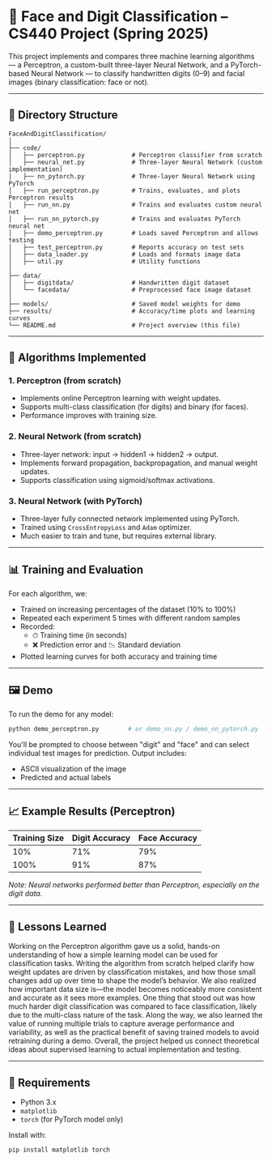 
# 🧠 Face and Digit Classification – CS440 Project (Spring 2025)

This project implements and compares three machine learning algorithms — a Perceptron, a custom-built three-layer Neural Network, and a PyTorch-based Neural Network — to classify handwritten digits (0–9) and facial images (binary classification: face or not).

---

## 📂 Directory Structure

```
FaceAndDigitClassification/
│
├── code/
│   ├── perceptron.py             # Perceptron classifier from scratch
│   ├── neural_net.py             # Three-layer Neural Network (custom implementation)
│   ├── nn_pytorch.py             # Three-layer Neural Network using PyTorch
│   ├── run_perceptron.py         # Trains, evaluates, and plots Perceptron results
│   ├── run_nn.py                 # Trains and evaluates custom neural net
│   ├── run_nn_pytorch.py         # Trains and evaluates PyTorch neural net
│   ├── demo_perceptron.py        # Loads saved Perceptron and allows testing
│   ├── test_perceptron.py        # Reports accuracy on test sets
│   ├── data_loader.py            # Loads and formats image data
│   ├── util.py                   # Utility functions
│
├── data/
│   ├── digitdata/                # Handwritten digit dataset
│   └── facedata/                 # Preprocessed face image dataset
│
├── models/                       # Saved model weights for demo
├── results/                      # Accuracy/time plots and learning curves
└── README.md                     # Project overview (this file)
```

---

## 🧠 Algorithms Implemented

### 1. Perceptron (from scratch)
- Implements online Perceptron learning with weight updates.
- Supports multi-class classification (for digits) and binary (for faces).
- Performance improves with training size.

### 2. Neural Network (from scratch)
- Three-layer network: input → hidden1 → hidden2 → output.
- Implements forward propagation, backpropagation, and manual weight updates.
- Supports classification using sigmoid/softmax activations.

### 3. Neural Network (with PyTorch)
- Three-layer fully connected network implemented using PyTorch.
- Trained using `CrossEntropyLoss` and `Adam` optimizer.
- Much easier to train and tune, but requires external library.

---

## 📊 Training and Evaluation

For each algorithm, we:
- Trained on increasing percentages of the dataset (10% to 100%)
- Repeated each experiment 5 times with different random samples
- Recorded:
  - ⏱ Training time (in seconds)
  - ❌ Prediction error and 📉 Standard deviation
- Plotted learning curves for both accuracy and training time

---

## 🖼 Demo

To run the demo for any model:

```bash
python demo_perceptron.py        # or demo_nn.py / demo_nn_pytorch.py
```

You'll be prompted to choose between "digit" and "face" and can select individual test images for prediction. Output includes:
- ASCII visualization of the image
- Predicted and actual labels

---

## 📈 Example Results (Perceptron)

| Training Size | Digit Accuracy | Face Accuracy |
|---------------|----------------|---------------|
| 10%           | 71%            | 79%           |
| 100%          | 91%            | 87%           |

_Note: Neural networks performed better than Perceptron, especially on the digit data._

---

## 📌 Lessons Learned

Working on the Perceptron algorithm gave us a solid, hands-on understanding of how a simple learning model can be used for classification tasks. Writing the algorithm from scratch helped clarify how weight updates are driven by classification mistakes, and how those small changes add up over time to shape the model’s behavior. We also realized how important data size is—the model becomes noticeably more consistent and accurate as it sees more examples. One thing that stood out was how much harder digit classification was compared to face classification, likely due to the multi-class nature of the task. Along the way, we also learned the value of running multiple trials to capture average performance and variability, as well as the practical benefit of saving trained models to avoid retraining during a demo. Overall, the project helped us connect theoretical ideas about supervised learning to actual implementation and testing.

---

## 📎 Requirements

- Python 3.x
- `matplotlib`
- `torch` (for PyTorch model only)

Install with:

```bash
pip install matplotlib torch
```

